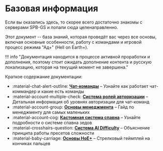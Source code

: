 # Базовая информация

Если вы оказались здесь, то скорее всего достаточно знакомы с серверами SPB-GS и попали сюда целенаправленно.

Этот документ -- база знаний, которая проведёт вас через все основы, включая основные особенности, работу с командами и игровой процесс режима "Ад+" (Hell on Earth+).

!!! info "Документация находится в процессе активной проработки и дополнения, поэтому стоит ожидать дополнение контента и русскую локализацию, которая на текущий момент не завершена."

Краткое содержание документации:

<div class="grid cards" markdown>

- :material-chat-alert-outline: __[Чат-команды]__ – Узнайте как работает чат-коммандер и какие есть команды
- :material-account-multiple-check: __[Система ролей авторизации]__ – Детальная информация об уровнях авторизации для чат-команд
- :material-account-group: __[Основы менеджмента]__ – Гайд по менеджменту для самых маленьких
- :material-account-cog: __[Кастомная система спавна]__ – Узнайте подробности о системе спавна зедов
- :material-crosshairs-question: __[Система AI Difficulty]__ – Объяснение принципа работы пресетов сложности
- :material-baby-carriage: __[Основы HoE+]__ – Стрелковый геймплей на кончиках пальцев

</div>

  [Чат-команды]: commands.md
  [Система ролей авторизации]: authoritylevels.md
  [Основы менеджмента]: managementbasics.md
  [Кастомная система спавна]: customspawns.md
  [Система AI Difficulty]: aidifficulty.md
  [Основы HoE+]: hoeplus.md